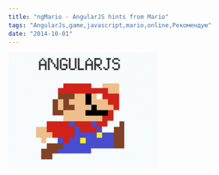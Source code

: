 ```yaml
---
title: "ngMario - AngularJS hints from Mario"
tags: "AngularJs,game,javascript,mario,online,Рекомендую"
date: "2014-10-01"
---
```


[![](images/kddtu1Emu2wB-2aMwiz2DuPbl7Gt9FnciwMFIK_DL6s1-300x232.png "ngmario")](https://blnight.github.io/ngMario)
